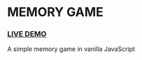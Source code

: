 # MEMORY GAME

### [LIVE DEMO](https://memory-game-vjs.netlify.app/)

A simple memory game in vanilla JavaScript